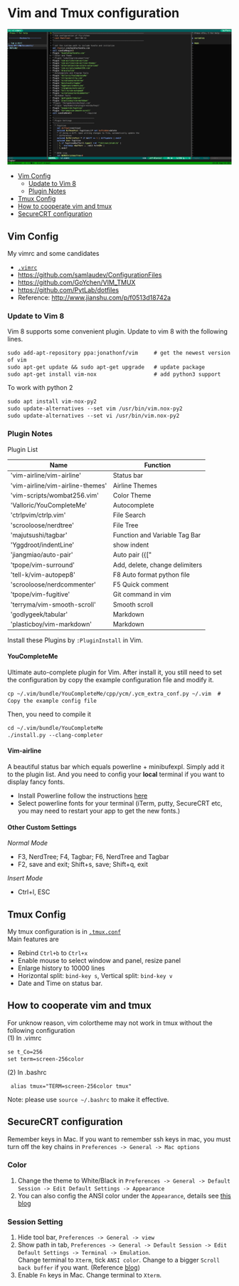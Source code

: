 # Vim and Tmux configuration
![Example Image](example.png)
 - [Vim Config](#vim-config)
   * [Update to Vim 8](#update-to-vim-8)
   * [Plugin Notes](#plugin-notes)
 - [Tmux Config](#tmux-config)
 - [How to cooperate vim and tmux](#how-to-cooperate-vim-and-tmux)
 - [SecureCRT configuration](#securecrt-configuration)

## Vim Config
My vimrc and some candidates
- [`.vimrc`](.vimrc)
- https://github.com/samlaudev/ConfigurationFiles
- https://github.com/GoYchen/VIM_TMUX
- https://github.com/PytLab/dotfiles
- Reference: http://www.jianshu.com/p/f0513d18742a

### Update to Vim 8
Vim 8 supports some convenient plugin. Update to vim 8 with the following lines.
```
sudo add-apt-repository ppa:jonathonf/vim     # get the newest version of vim
sudo apt-get update && sudo apt-get upgrade   # update package
sudo apt-get install vim-nox                  # add python3 support
```
To work with python 2
```
sudo apt install vim-nox-py2
sudo update-alternatives --set vim /usr/bin/vim.nox-py2
sudo update-alternatives --set vi /usr/bin/vim.nox-py2
```
### Plugin Notes
Plugin List

Name    | Function
----    | ---
'vim-airline/vim-airline'          | Status bar
'vim-airline/vim-airline-themes'   | Airline Themes 
'vim-scripts/wombat256.vim'        | Color Theme
'Valloric/YouCompleteMe'           | Autocomplete
'ctrlpvim/ctrlp.vim'               | File Search
'scrooloose/nerdtree'              | File Tree
'majutsushi/tagbar'                | Function and Variable Tag Bar
'Yggdroot/indentLine'              | show indent 
'jiangmiao/auto-pair'              | Auto pair ({["
'tpope/vim-surround'               | Add, delete, change delimiters 
'tell-k/vim-autopep8'              | F8 Auto format python file 
'scrooloose/nerdcommenter'         | F5 Quick comment 
'tpope/vim-fugitive'               | Git command in vim
'terryma/vim-smooth-scroll'        | Smooth scroll 
'godlygeek/tabular'                | Markdown 
'plasticboy/vim-markdown'          | Markdown

Install these Plugins by `:PluginInstall` in Vim.

#### YouCompleteMe
Ultimate auto-complete plugin for Vim. After install it, you still need to set the configuration by copy the example configuration file and modify it.
```
cp ~/.vim/bundle/YouCompleteMe/cpp/ycm/.ycm_extra_conf.py ~/.vim  # Copy the example config file
```
Then, you need to compile it
```
cd ~/.vim/bundle/YouCompleteMe
./install.py --clang-completer
```

#### Vim-airline
A beautiful status bar which equals powerline + minibufexpl.
Simply add it to the plugin list. And you need to config your **local** terminal if you want to display fancy fonts.
- Install Powerline follow the instructions [here](https://github.com/powerline/fonts)
- Select powerline fonts for your terminal (iTerm, putty, SecureCRT etc, you may need to restart your app to get the new fonts.)

#### Other Custom Settings
*Normal Mode*
- F3, NerdTree; F4, Tagbar; F6, NerdTree and Tagbar
- F2, save and exit; Shift+s, save; Shift+q, exit

*Insert Mode*
- Ctrl+l, ESC

## Tmux Config

My tmux configuration is in [`.tmux.conf`](.tmux.conf)  
Main features are
- Rebind `Ctrl+b` to `Ctrl+x`
- Enable mouse to select window and panel, resize panel
- Enlarge history to 10000 lines
- Horizontal split: `bind-key s`, Vertical split: `bind-key v`
- Date and Time on status bar.

## How to cooperate vim and tmux 
For unknow reason, vim colortheme may not work in tmux without the following configuration  
(1) In .vimrc
```
se t_Co=256
set term=screen-256color
```
(2) In .bashrc
```
 alias tmux="TERM=screen-256color tmux" 
```
Note: please use `source ~/.bashrc` to make it effective.

## SecureCRT configuration
Remember keys in Mac. If you want to remember ssh keys in mac, you must turn off the key chains in `Preferences -> General -> Mac options`
### Color 
1. Change the theme to White/Black in `Preferences -> General -> Default Session -> Edit Default Settings -> Appearance`
1. You can also config the ANSI color under the `Appearance`, details see [this blog](http://liam0205.me/2015/09/24/color-scheme-for-securecrt/index.html)
### Session Setting
1. Hide tool bar, `Preferences -> General -> view`
1. Show path in tab, `Preferences -> General -> Default Session -> Edit Default Settings -> Terminal -> Emulation`.  
Change terminal to `Xterm`, tick `ANSI color`. Change to a bigger `Scroll back buffer` if you want. (Reference [blog](http://blog.csdn.net/delphiwcdj/article/details/7226921)) 
1. Enable `Fn` keys in Mac. Change terminal to `Xterm`.
